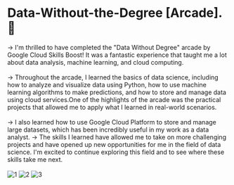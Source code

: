 # Data-Without-the-Degree [Arcade].🎯
-> I'm thrilled to have completed the "Data Without Degree" arcade by Google Cloud Skills Boost! It was a fantastic experience that taught me a lot about data analysis, machine learning, and cloud computing.<br><br>
-> Throughout the arcade, I learned the basics of data science, including how to analyze and visualize data using Python, how to use machine learning algorithms to make predictions, and how to store and manage data using cloud services.One of the highlights of the arcade was the practical projects that allowed me to apply what I learned in real-world scenarios.<br><br>
-> I also learned how to use Google Cloud Platform to store and manage large datasets, which has been incredibly useful in my work as a data analyst.
-> The skills I learned have allowed me to take on more challenging projects and have opened up new opportunities for me in the field of data science. I'm excited to continue exploring this field and to see where these skills take me next.<br><br>
![1](https://user-images.githubusercontent.com/75542099/226171327-df7045b9-f180-4a06-b9a3-d52ed9a8fb05.png)
![2](https://user-images.githubusercontent.com/75542099/226171329-9a9ee868-cf80-45f9-82a1-b9130ca8b4e8.png)
![3](https://user-images.githubusercontent.com/75542099/226171330-a446fb64-cc96-46c4-9bcc-e8c92fe7bec5.png)

